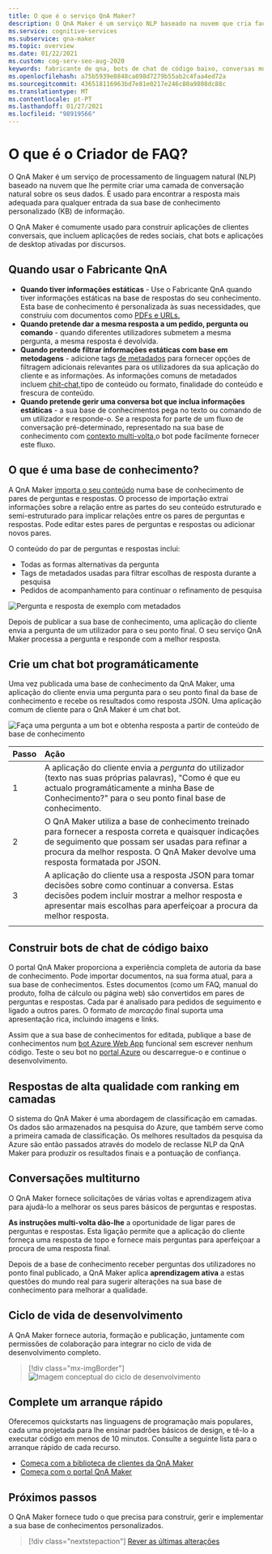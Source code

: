 ```yaml
---
title: O que é o serviço QnA Maker?
description: O QnA Maker é um serviço NLP baseado na nuvem que cria facilmente uma camada de conversação natural sobre os seus dados. Pode ser usado para encontrar a resposta mais adequada para qualquer dado contributo de linguagem natural, a partir da sua base de conhecimento personalizado (KB) de informação.
ms.service: cognitive-services
ms.subservice: qna-maker
ms.topic: overview
ms.date: 01/22/2021
ms.custom: cog-serv-seo-aug-2020
keywords: fabricante de qna, bots de chat de código baixo, conversas multi-turn
ms.openlocfilehash: a75b5939e8848ca898d7279b55ab2c4faa4ed72a
ms.sourcegitcommit: 436518116963bd7e81e0217e246c80a9808dc88c
ms.translationtype: MT
ms.contentlocale: pt-PT
ms.lasthandoff: 01/27/2021
ms.locfileid: "98919566"
---
```

# <a name="what-is-qna-maker"></a>O que é o Criador de FAQ?

O QnA Maker é um serviço de processamento de linguagem natural (NLP) baseado na nuvem que lhe permite criar uma camada de conversação natural sobre os seus dados. É usado para encontrar a resposta mais adequada para qualquer entrada da sua base de conhecimento personalizado (KB) de informação.

O QnA Maker é comumente usado para construir aplicações de clientes conversais, que incluem aplicações de redes sociais, chat bots e aplicações de desktop ativadas por discursos.

## <a name="when-to-use-qna-maker"></a>Quando usar o Fabricante QnA

* **Quando tiver informações estáticas** - Use o Fabricante QnA quando tiver informações estáticas na base de respostas do seu conhecimento. Esta base de conhecimento é personalizada às suas necessidades, que construiu com documentos como [PDFs e URLs.](../Concepts/data-sources-and-content.md)
* **Quando pretende dar a mesma resposta a um pedido, pergunta ou comando** - quando diferentes utilizadores submetem a mesma pergunta, a mesma resposta é devolvida.
* **Quando pretende filtrar informações estáticas com base em metodagens** - adicione tags [de metadados](../how-to/metadata-generateanswer-usage.md) para fornecer opções de filtragem adicionais relevantes para os utilizadores da sua aplicação do cliente e as informações. As informações comuns de metadados incluem [chit-chat,](../how-to/chit-chat-knowledge-base.md)tipo de conteúdo ou formato, finalidade do conteúdo e frescura de conteúdo.
* **Quando pretende gerir uma conversa bot que inclua informações estáticas** - a sua base de conhecimentos pega no texto ou comando de um utilizador e responde-o. Se a resposta for parte de um fluxo de conversação pré-determinado, representado na sua base de conhecimento com [contexto multi-volta,](../how-to/multiturn-conversation.md)o bot pode facilmente fornecer este fluxo.

## <a name="what-is-a-knowledge-base"></a>O que é uma base de conhecimento?

A QnA Maker [importa o seu conteúdo](../Concepts/plan.md) numa base de conhecimento de pares de perguntas e respostas. O processo de importação extrai informações sobre a relação entre as partes do seu conteúdo estruturado e semi-estruturado para implicar relações entre os pares de perguntas e respostas. Pode editar estes pares de perguntas e respostas ou adicionar novos pares.

O conteúdo do par de perguntas e respostas inclui:
* Todas as formas alternativas da pergunta
* Tags de metadados usadas para filtrar escolhas de resposta durante a pesquisa
* Pedidos de acompanhamento para continuar o refinamento de pesquisa

![Pergunta e resposta de exemplo com metadados](../media/qnamaker-overview-learnabout/example-question-and-answer-with-metadata.png)

Depois de publicar a sua base de conhecimento, uma aplicação do cliente envia a pergunta de um utilizador para o seu ponto final. O seu serviço QnA Maker processa a pergunta e responde com a melhor resposta.

## <a name="create-a-chat-bot-programmatically"></a>Crie um chat bot programáticamente

Uma vez publicada uma base de conhecimento da QnA Maker, uma aplicação do cliente envia uma pergunta para o seu ponto final da base de conhecimento e recebe os resultados como resposta JSON. Uma aplicação comum de cliente para o QnA Maker é um chat bot.

![Faça uma pergunta a um bot e obtenha resposta a partir de conteúdo de base de conhecimento](../media/qnamaker-overview-learnabout/bot-chat-with-qnamaker.png)

|Passo|Ação|
|:--|:--|
|1|A aplicação do cliente envia a _pergunta_ do utilizador (texto nas suas próprias palavras), "Como é que eu actualo programáticamente a minha Base de Conhecimento?" para o seu ponto final base de conhecimento.|
|2|O QnA Maker utiliza a base de conhecimento treinado para fornecer a resposta correta e quaisquer indicações de seguimento que possam ser usadas para refinar a procura da melhor resposta. O QnA Maker devolve uma resposta formatada por JSON.|
|3|A aplicação do cliente usa a resposta JSON para tomar decisões sobre como continuar a conversa. Estas decisões podem incluir mostrar a melhor resposta e apresentar mais escolhas para aperfeiçoar a procura da melhor resposta. |
|||

## <a name="build-low-code-chat-bots"></a>Construir bots de chat de código baixo

O portal QnA Maker proporciona a experiência completa de autoria da base de conhecimento. Pode importar documentos, na sua forma atual, para a sua base de conhecimentos. Estes documentos (como um FAQ, manual do produto, folha de cálculo ou página web) são convertidos em pares de perguntas e respostas. Cada par é analisado para pedidos de seguimento e ligado a outros pares. O formato _de marcação_ final suporta uma apresentação rica, incluindo imagens e links.

Assim que a sua base de conhecimentos for editada, publique a base de conhecimentos num [bot Azure Web App](https://azure.microsoft.com/services/bot-service/) funcional sem escrever nenhum código. Teste o seu bot no [portal Azure](https://portal.azure.com) ou descarregue-o e continue o desenvolvimento.

## <a name="high-quality-responses-with-layered-ranking"></a>Respostas de alta qualidade com ranking em camadas

O sistema do QnA Maker é uma abordagem de classificação em camadas. Os dados são armazenados na pesquisa do Azure, que também serve como a primeira camada de classificação. Os melhores resultados da pesquisa da Azure são então passados através do modelo de reclasse NLP da QnA Maker para produzir os resultados finais e a pontuação de confiança.

## <a name="multi-turn-conversations"></a>Conversações multiturno

O QnA Maker fornece solicitações de várias voltas e aprendizagem ativa para ajudá-lo a melhorar os seus pares básicos de perguntas e respostas.

**As instruções multi-volta dão-lhe** a oportunidade de ligar pares de perguntas e respostas. Esta ligação permite que a aplicação do cliente forneça uma resposta de topo e fornece mais perguntas para aperfeiçoar a procura de uma resposta final.

Depois de a base de conhecimento receber perguntas dos utilizadores no ponto final publicado, a QnA Maker aplica **aprendizagem ativa** a estas questões do mundo real para sugerir alterações na sua base de conhecimento para melhorar a qualidade.

## <a name="development-lifecycle"></a>Ciclo de vida de desenvolvimento

A QnA Maker fornece autoria, formação e publicação, juntamente com permissões de colaboração para integrar no ciclo de vida de desenvolvimento completo.

> [!div class="mx-imgBorder"]
> ![Imagem conceptual do ciclo de desenvolvimento](../media/qnamaker-overview-learnabout/development-cycle.png)


## <a name="complete-a-quickstart"></a>Complete um arranque rápido

Oferecemos quickstarts nas linguagens de programação mais populares, cada uma projetada para lhe ensinar padrões básicos de design, e tê-lo a executar código em menos de 10 minutos. Consulte a seguinte lista para o arranque rápido de cada recurso.

* [Começa com a biblioteca de clientes da QnA Maker](../quickstarts/quickstart-sdk.md)
* [Começa com o portal QnA Maker](../quickstarts/create-publish-knowledge-base.md)

## <a name="next-steps"></a>Próximos passos
O QnA Maker fornece tudo o que precisa para construir, gerir e implementar a sua base de conhecimentos personalizados.

> [!div class="nextstepaction"]
> [Rever as últimas alterações](../whats-new.md)
